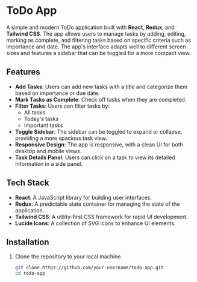 # ToDo App

A simple and modern ToDo application built with **React**, **Redux**, and **Tailwind CSS**. The app allows users to manage tasks by adding, editing, marking as complete, and filtering tasks based on specific criteria such as importance and date. The app's interface adapts well to different screen sizes and features a sidebar that can be toggled for a more compact view.

## Features

- **Add Tasks**: Users can add new tasks with a title and categorize them based on importance or due date.
- **Mark Tasks as Complete**: Check off tasks when they are completed.
- **Filter Tasks**: Users can filter tasks by:
  - All tasks
  - Today's tasks
  - Important tasks
- **Toggle Sidebar**: The sidebar can be toggled to expand or collapse, providing a more spacious task view.
- **Responsive Design**: The app is responsive, with a clean UI for both desktop and mobile views.
- **Task Details Panel**: Users can click on a task to view its detailed information in a side panel.

## Tech Stack

- **React**: A JavaScript library for building user interfaces.
- **Redux**: A predictable state container for managing the state of the application.
- **Tailwind CSS**: A utility-first CSS framework for rapid UI development.
- **Lucide Icons**: A collection of SVG icons to enhance UI elements.

## Installation

1. Clone the repository to your local machine.

   ```bash
   git clone https://github.com/your-username/todo-app.git
   cd todo-app

   
